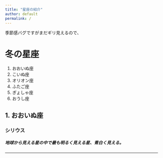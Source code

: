 ```yaml
---
title: "星座の紹介"
author: default
permalink: /
---
```

季節感バグですがまだギリ見えるので、
# 冬の星座
1. おおいぬ座
2. こいぬ座
3. オリオン座
4. ふたご座
5. ぎょしゃ座
6. おうし座
## 1. おおいぬ座
### シリウス
##### 地球から見える星の中で最も明るく見える星、青白く見える。
---
  
